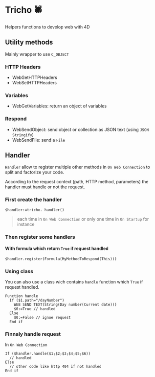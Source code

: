 # Tricho 🕷

Helpers functions to develop web with 4D

## Utility methods

Mainly wrapper to use `C_OBJECT`

### HTTP Headers

- WebGetHTTPHeaders
- WebSetHTTPHeaders

### Variables

- WebGetVariables: return an object of variables

### Respond

- WebSendObject: send object or collection as JSON text (using `JSON Stringify`)
- WebSendFile: send a `File`

## Handler

`Handler` allow to register multiple other methods in `On Web Connection` to split and factorize your code.

According to the request context (path, HTTP method, parameters) the handler must handle or not the request.

### First create the handler

```4d
$handler:=tricho. handler()
```

> each time in `On Web Connection` or  only one time in `On Startup` for instance

### Then register some handlers

#### With formula which return `True` if request handled

```4d
$handler.register(Formula(MyMethodToRespond(This)))
```

### Using class

You can also use a class wich contains `handle` function which `True` if request handled.

```4d
Function handle
  If ($1.path="/dayNumber")
    WEB SEND TEXT(String(Day number(Current date)))
    $0:=True // handled
  Else
    $0:=False // ignoe request
  End if
```

### Finnaly handle request

In  `On Web Connection`

```4d
If ($handler.handle($1;$2;$3;$4;$5;$6))
  // handled
Else
  // other code like http 404 if not handled
End if
```

